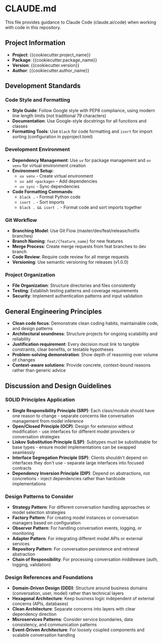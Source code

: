 # CLAUDE.md

This file provides guidance to Claude Code (claude.ai/code) when working with code in this repository.

## Project Information

- **Project**: {{cookiecutter.project_name}}
- **Package**: {{cookiecutter.package_name}}
- **Version**: {{cookiecutter.version}}
- **Author**: {{cookiecutter.author_name}}

## Development Standards

### Code Style and Formatting
- **Style Guide**: Follow Google style with PEP8 compliance, using modern line length limits (not traditional 79 characters)
- **Documentation**: Use Google-style docstrings for all functions and classes
- **Formatting Tools**: Use `black` for code formatting and `isort` for import sorting (configuration in pyproject.toml)

### Development Environment
- **Dependency Management**: Use `uv` for package management and `uv venv` for virtual environment creation
- **Environment Setup**: 
  - `uv venv` - Create virtual environment
  - `uv add <package>` - Add dependencies
  - `uv sync` - Sync dependencies
- **Code Formatting Commands**:
  - `black .` - Format Python code
  - `isort .` - Sort imports
  - `black . && isort .` - Format code and sort imports together

### Git Workflow
- **Branching Model**: Use Git Flow (master/dev/feat/release/hotfix branches)
- **Branch Naming**: `feat/{feature_name}` for new features
- **Merge Process**: Create merge requests from feat branches to dev branch
- **Code Review**: Require code review for all merge requests
- **Versioning**: Use semantic versioning for releases (v1.0.0)

### Project Organization
- **File Organization**: Structure directories and files consistently
- **Testing**: Establish testing patterns and coverage requirements
- **Security**: Implement authentication patterns and input validation

## General Engineering Principles
- **Clean code focus**: Demonstrate clean coding habits, maintainable code, and design patterns
- **Architectural soundness**: Structure projects for ongoing scalability and reliability
- **Justification requirement**: Every decision must link to tangible constraints, clear benefits, or testable hypotheses
- **Problem-solving demonstration**: Show depth of reasoning over volume of changes
- **Context-aware solutions**: Provide concrete, context-bound reasons rather than generic advice

## Discussion and Design Guidelines

### SOLID Principles Application
- **Single Responsibility Principle (SRP)**: Each class/module should have one reason to change - separate concerns like conversation management from model inference
- **Open/Closed Principle (OCP)**: Design for extension without modification - use interfaces for different model providers or conversation strategies
- **Liskov Substitution Principle (LSP)**: Subtypes must be substitutable for base types - ensure model implementations can be swapped seamlessly
- **Interface Segregation Principle (ISP)**: Clients shouldn't depend on interfaces they don't use - separate large interfaces into focused contracts
- **Dependency Inversion Principle (DIP)**: Depend on abstractions, not concretions - inject dependencies rather than hardcode implementations

### Design Patterns to Consider
- **Strategy Pattern**: For different conversation handling approaches or model selection strategies
- **Factory Pattern**: For creating model instances or conversation managers based on configuration
- **Observer Pattern**: For handling conversation events, logging, or monitoring
- **Adapter Pattern**: For integrating different model APIs or external services
- **Repository Pattern**: For conversation persistence and retrieval abstraction
- **Chain of Responsibility**: For processing conversation middleware (auth, logging, validation)

### Design References and Foundations
- **Domain-Driven Design (DDD)**: Structure around business domains (conversation, user, model) rather than technical layers
- **Hexagonal Architecture**: Keep business logic independent of external concerns (APIs, databases)
- **Clean Architecture**: Separate concerns into layers with clear dependency direction
- **Microservices Patterns**: Consider service boundaries, data consistency, and communication patterns
- **Event-Driven Architecture**: For loosely coupled components and scalable conversation handling
